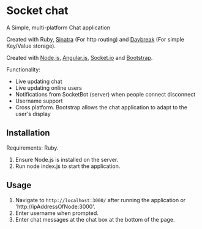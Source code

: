 # Socket chat

A Simple, multi-platform Chat application

Created with Ruby, [Sinatra](http://www.sinatrarb.com/) (For http routing) and [Daybreak](http://propublica.github.io/daybreak/) (For simple Key/Value storage).

Created with [Node.js](https://angularjs.org), [Angular.js](https://angularjs.org), [Socket.io](http://socket.io/) and [Bootstrap](http://getbootstrap.com/).

Functionality:
- Live updating chat
- Live updating online users
- Notifications from SocketBot (server) when people connect disconnect
- Username support
- Cross platform. Bootstrap allows the chat application to adapt to the user's display

## Installation

Requirements: Ruby.

1. Ensure Node.js is installed on the server.
2. Run node index.js to start the application.

## Usage

1. Navigate to `http://localhost:3000/` after running the application or 'http://ipAddressOfNode:3000'.
2. Enter username when prompted.
3. Enter chat messages at the chat box at the bottom of the page.
